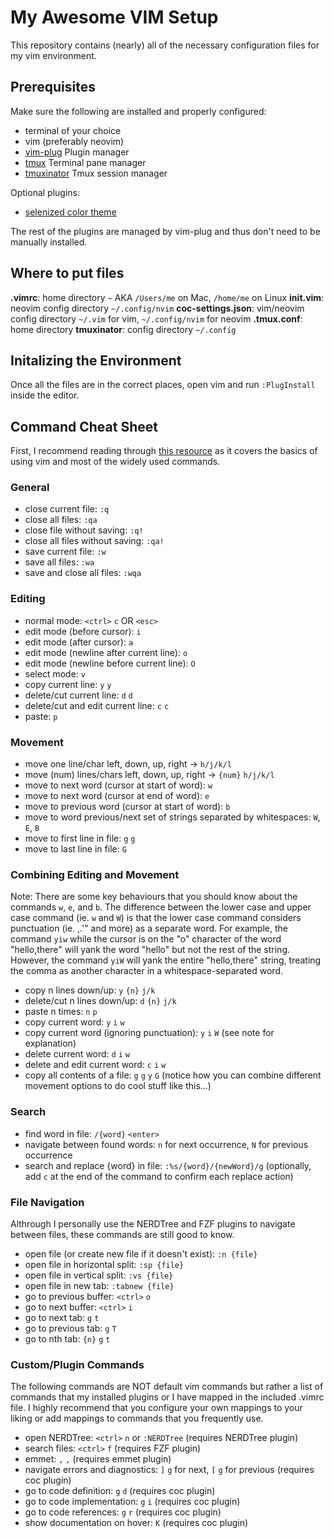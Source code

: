 # My Awesome VIM Setup

This repository contains (nearly) all of the necessary configuration files for my vim environment.

## Prerequisites

Make sure the following are installed and properly configured:
- terminal of your choice
- vim (preferably neovim)
- [vim-plug](https://github.com/junegunn/vim-plug) Plugin manager
- [tmux](https://github.com/tmux/tmux) Terminal pane manager
- [tmuxinator](https://github.com/tmuxinator/tmuxinator) Tmux session manager

Optional plugins:
- [selenized color theme](https://github.com/jan-warchol/selenized)

The rest of the plugins are managed by vim-plug and thus don't need to be manually installed.

## Where to put files

**.vimrc**: home directory `~` AKA `/Users/me` on Mac, `/home/me` on Linux
**init.vim**: neovim config directory `~/.config/nvim`
**coc-settings.json**: vim/neovim config directory `~/.vim` for vim, `~/.config/nvim` for neovim
**.tmux.conf**: home directory
**tmuxinator**: config directory `~/.config`

## Initalizing the Environment

Once all the files are in the correct places, open vim and run `:PlugInstall` inside the editor. 

## Command Cheat Sheet

First, I recommend reading through [this resource](https://www.barbarianmeetscoding.com/blog/boost-your-coding-fu-with-vscode-and-vim) as it covers the basics of using vim and most of the widely used commands.

### General
- close current file: `:q`
- close all files: `:qa`
- close file without saving: `:q!`
- close all files without saving: `:qa!`
- save current file: `:w`
- save all files: `:wa`
- save and close all files: `:wqa`

### Editing

- normal mode: `<ctrl>` `c` OR `<esc>`
- edit mode (before cursor): `i`
- edit mode (after cursor): `a`
- edit mode (newline after current line): `o`
- edit mode (newline before current line): `O`
- select mode: `v`
- copy current line: `y` `y`
- delete/cut current line: `d` `d`
- delete/cut and edit current line: `c` `c`
- paste: `p`

### Movement

- move one line/char left, down, up, right -> `h/j/k/l`
- move (num) lines/chars left, down, up, right -> `{num}` `h/j/k/l`
- move to next word (cursor at start of word): `w` 
- move to next word (cursor at end of word): `e` 
- move to previous word (cursor at start of word): `b`
- move to word previous/next set of strings separated by whitespaces: `W`, `E`, `B`
- move to first line in file: `g` `g`
- move to last line in file: `G`

### Combining Editing and Movement

Note: There are some key behaviours that you should know about the commands `w`, `e`, and `b`. The difference between the lower case and upper case command (ie. `w` and `W`) is that the lower case command considers punctuation (ie. ,.'" and more) as a separate word. For example, the command `yiw` while the cursor is on the "o" character of the word "hello,there" will yank the word "hello" but not the rest of the string. However, the command `yiW` will yank the entire "hello,there" string, treating the comma as another character in a whitespace-separated word.

- copy n lines down/up: `y` `{n}` `j/k`
- delete/cut n lines down/up: `d` `{n}` `j/k`
- paste n times: `n` `p`
- copy current word: `y` `i` `w`
- copy current word (ignoring punctuation): `y` `i` `W` (see note for explanation)
- delete current word: `d` `i` `w`
- delete and edit current word: `c` `i` `w`
- copy all contents of a file: `g` `g` `y` `G` (notice how you can combine different movement options to do cool stuff like this...)

### Search

- find word in file: `/{word}` `<enter>`
- navigate between found words: `n` for next occurrence, `N` for previous occurrence
- search and replace {word} in file: `:%s/{word}/{newWord}/g` (optionally, add `c` at the end of the command to confirm each replace action)

### File Navigation

Althrough I personally use the NERDTree and FZF plugins to navigate between files, these commands are still good to know.

- open file (or create new file if it doesn't exist): `:n {file}`
- open file in horizontal split: `:sp {file}`
- open file in vertical split: `:vs {file}`
- open file in new tab: `:tabnew {file}`
- go to previous buffer: `<ctrl>` `o`
- go to next buffer: `<ctrl>` `i`
- go to next tab: `g` `t`
- go to previous tab: `g` `T`
- go to nth tab: `{n}` `g` `t`

### Custom/Plugin Commands

The following commands are NOT default vim commands but rather a list of commands that my installed plugins or I have mapped in the included .vimrc file. I highly recommend that you configure your own mappings to your liking or add mappings to commands that you frequently use.

- open NERDTree: `<ctrl>` `n` or `:NERDTree` (requires NERDTree plugin)
- search files: `<ctrl>` `f` (requires FZF plugin)
- emmet: `,` `,` (requires emmet plugin)
- navigate errors and diagnostics: `]` `g` for next, `[` `g` for previous (requires coc plugin)
- go to code definition: `g` `d` (requires coc plugin)
- go to code implementation: `g` `i` (requires coc plugin)
- go to code references: `g` `r` (requires coc plugin)
- show documentation on hover: `K` (requires coc plugin)
